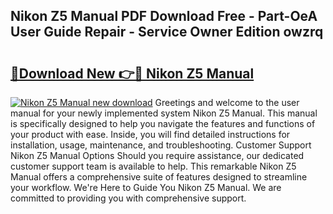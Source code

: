 ## Nikon Z5 Manual PDF Download Free - Part-OeA User Guide Repair - Service Owner Edition owzrq

# <h2><a href="http://cf15610.oget.top/?id=Nikon+Z5+Manual">🔗Download New 👉🔴 Nikon Z5 Manual</a></h2>

[![Nikon Z5 Manual new download](https://i.imgur.com/5g1atiW.png)](http://cf15610.oget.top/?id=Nikon+Z5+Manual)
Greetings and welcome to the user manual for your newly implemented system Nikon Z5 Manual. This manual is specifically designed to help you navigate the features and functions of your product with ease. Inside, you will find detailed instructions for installation, usage, maintenance, and troubleshooting. Customer Support Nikon Z5 Manual Options Should you require assistance, our dedicated customer support team is available to help. This remarkable Nikon Z5 Manual offers a comprehensive suite of features designed to streamline your workflow. We're Here to Guide You Nikon Z5 Manual. We are committed to providing you with comprehensive support.
